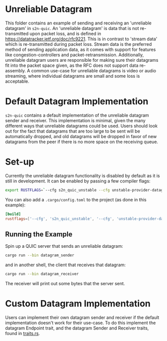 # Unreliable Datagram

This folder contains an example of sending and receiving an 'unreliable datagram' in `s2n-quic`. An 'unreliable datagram' is data that is not re-transmitted upon packet loss, and is defined in https://datatracker.ietf.org/doc/rfc9221. This is in contrast to 'stream data' which is re-transmitted during packet loss. Stream data is the preferred method of sending application data, as it comes with support for features like congestion-controllers and packet-retransmission. Additionally, unreliable datagram users are responsible for making sure their datagrams fit into the packet space given, as the RFC does not support data re-assembly. A common use-case for unreliable datagrams is video or audio streaming, where individual datagrams are small and some loss is acceptable.

# Default Datagram Implementation

`s2n-quic` contains a default implementation of the unreliable datagram sender and receiver. This implementation is minimal, given the many different ways that unreliable datagrams could be used. Users should look out for the fact that datagrams that are too large to be sent will be automatically dropped, and old datagrams will be dropped in favor of new datagrams from the peer if there is no more space on the receiving queue.

# Set-up

Currently the unreliable datagram functionality is disabled by default as it is still in development. It can be enabled by passing a few compiler flags:

```sh
export RUSTFLAGS=`--cfg s2n_quic_unstable --cfg unstable-provider-datagram`
```

You can also add a `.cargo/config.toml` to the project (as done in this example):

```toml
[build]
rustflags=['--cfg', 's2n_quic_unstable', '--cfg', 'unstable-provider-datagram']
```

## Running the Example

Spin up a QUIC server that sends an unreliable datagram:

```sh
cargo run --bin datagram_sender
```

and in another shell, the client that receives that datagram:

```sh
cargo run --bin datagram_receiver
```

The receiver will print out some bytes that the server sent.

# Custom Datagram Implementation

Users can implement their own datagram sender and receiver if the default implementation doesn't work for their use-case. To do this implement the datagram Endpoint trait, and the datagram Sender and Receiver traits, found in [traits.rs](../../quic/s2n-quic-core/src/datagram/traits.rs).
